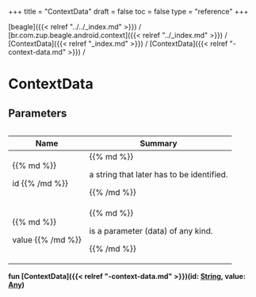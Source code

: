 +++
title = "ContextData"
draft = false
toc = false
type = "reference"
+++

[beagle]({{< relref "../../_index.md" >}}) / [br.com.zup.beagle.android.context]({{< relref "../_index.md" >}}) / [ContextData]({{< relref "_index.md" >}}) / [ContextData]({{< relref "-context-data.md" >}}) / 



# ContextData  


## Parameters  
<table>
  
  
<table>
  
<thead>
<tr>
<th>
Name  
</th>
<th>
Summary  
</th>
  
</tr>
</thead>
<tbody>
<tr>
<td>
{{% md %}}

id
{{% /md %}}
</td>
<td>
{{% md %}}



a string that later has to be identified.


{{% /md %}}
</td>
</tr>

<tr>
<td>
{{% md %}}

value
{{% /md %}}
</td>
<td>
{{% md %}}



is a parameter (data) of any kind.


{{% /md %}}
</td>
</tr>

</tbody>
</table>
  
</table>
  
  
<b><b>fun [ContextData]({{< relref "-context-data.md" >}})(id: [String](https://kotlinlang.org/api/latest/jvm/stdlib/kotlin/-string/index.html), value: [Any](https://kotlinlang.org/api/latest/jvm/stdlib/kotlin/-any/index.html))</b></b>  



